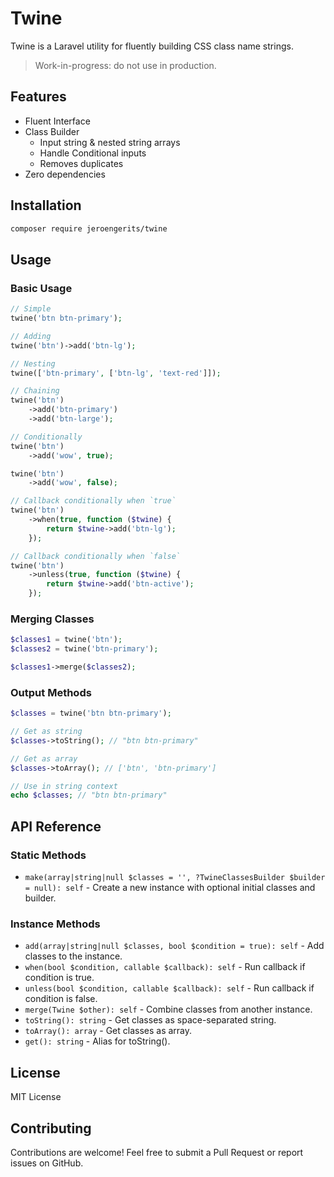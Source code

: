 # Twine

Twine is a Laravel utility for fluently building CSS class name strings.

> Work-in-progress: do not use in production.

## Features

- Fluent Interface
- Class Builder
    - Input string & nested string arrays
    - Handle Conditional inputs
    - Removes duplicates
- Zero dependencies

## Installation

```bash
composer require jeroengerits/twine
```

## Usage

### Basic Usage

```php
// Simple
twine('btn btn-primary');

// Adding
twine('btn')->add('btn-lg');

// Nesting
twine(['btn-primary', ['btn-lg', 'text-red']]);

// Chaining
twine('btn')
    ->add('btn-primary')
    ->add('btn-large');

// Conditionally
twine('btn')
    ->add('wow', true);

twine('btn')
    ->add('wow', false);

// Callback conditionally when `true`
twine('btn')
    ->when(true, function ($twine) {
        return $twine->add('btn-lg');
    });

// Callback conditionally when `false`
twine('btn')
    ->unless(true, function ($twine) {
        return $twine->add('btn-active');
    });
```

### Merging Classes

```php
$classes1 = twine('btn');
$classes2 = twine('btn-primary');

$classes1->merge($classes2);
```

### Output Methods

```php
$classes = twine('btn btn-primary');

// Get as string
$classes->toString(); // "btn btn-primary"

// Get as array
$classes->toArray(); // ['btn', 'btn-primary']

// Use in string context
echo $classes; // "btn btn-primary"
```

## API Reference

### Static Methods

- `make(array|string|null $classes = '', ?TwineClassesBuilder $builder = null): self` - Create a new instance with optional initial classes and builder.

### Instance Methods

- `add(array|string|null $classes, bool $condition = true): self` - Add classes to the instance.
- `when(bool $condition, callable $callback): self` - Run callback if condition is true.
- `unless(bool $condition, callable $callback): self` - Run callback if condition is false.
- `merge(Twine $other): self` - Combine classes from another instance.
- `toString(): string` - Get classes as space-separated string.
- `toArray(): array` - Get classes as array.
- `get(): string` - Alias for toString().

## License

MIT License

## Contributing

Contributions are welcome! Feel free to submit a Pull Request or report issues on GitHub.
